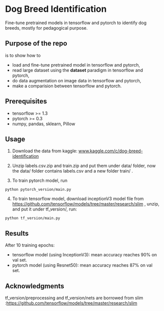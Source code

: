 # Dog Breed Identification
Fine-tune pretrained models in tensorflow and pytorch to identify dog breeds, mostly for pedagogical purpose. 

## Purpose of the repo
is to show how to 
- load and fine-tune pretrained model in tensorflow and pytorch,
- read large dataset using the **dataset** paradigm in tensorflow and pytorch,
- do data augmentation on image data in tensorflow and pytorch,
- make a comparision between tensorflow and pytorch.

## Prerequisites

- tensorflow >= 1.3
- pytorch >= 0.3
- numpy, pandas, sklearn, Pillow

## Usage
1. Download the data from kaggle: www.kaggle.com/c/dog-breed-identification 

2. Unzip labels.csv.zip and train.zip and put them under data/ folder,  now the data/ folder contains labels.csv and a new folder train/  .

3. To train pytorch model, run

```shell
python pytorch_version/main.py
```

4. To train tensorflow model, download inceptionV3 model file from https://github.com/tensorflow/models/tree/master/research/slim , unzip, and put it under tf_version/, run:

```shell
python tf_version/main.py
```

## Results
After 10 training epochs:
- tensorflow model (using InceptionV3): mean accuracy reaches 90% on val set.
- pytorch model (using Resnet50): mean accuracy reaches 87% on val set.

## Acknowledgments

tf_version/preprocessing and tf_version/nets are borrowed from slim :https://github.com/tensorflow/models/tree/master/research/slim

